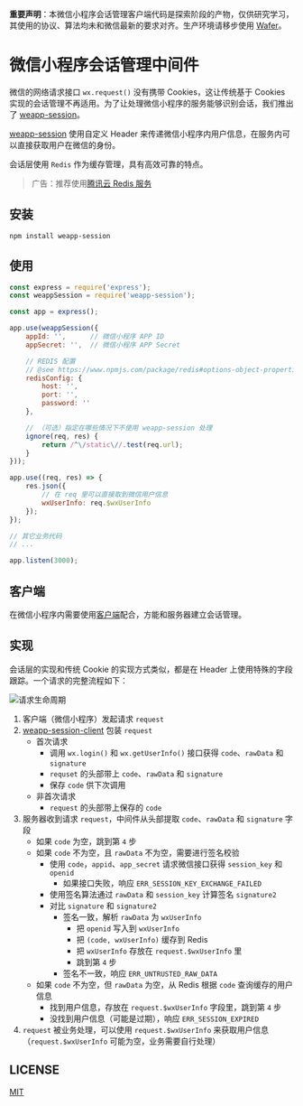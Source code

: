 **重要声明**：本微信小程序会话管理客户端代码是探索阶段的产物，仅供研究学习，其使用的协议、算法均未和微信最新的要求对齐。生产环境请移步使用 [Wafer](https://github.com/tencentyun/wafer)。

微信小程序会话管理中间件
======================

微信的网络请求接口 `wx.request()` 没有携带 Cookies，这让传统基于 Cookies 实现的会话管理不再适用。为了让处理微信小程序的服务能够识别会话，我们推出了 [weapp-session](https://github.com/CFETeam/weapp-session)。

[weapp-session](https://github.com/CFETeam/weapp-session) 使用自定义 Header 来传递微信小程序内用户信息，在服务内可以直接获取用户在微信的身份。

会话层使用 `Redis` 作为缓存管理，具有高效可靠的特点。

> 广告：推荐使用[腾讯云 Redis 服务](https://www.qcloud.com/product/crs.html)

## 安装

```
npm install weapp-session
```

## 使用

```js
const express = require('express');
const weappSession = require('weapp-session');

const app = express();

app.use(weappSession({
    appId: '',      // 微信小程序 APP ID
    appSecret: '',  // 微信小程序 APP Secret

    // REDIS 配置
    // @see https://www.npmjs.com/package/redis#options-object-properties
    redisConfig: {
        host: '',
        port: '',
        password: ''
    },

    // （可选）指定在哪些情况下不使用 weapp-session 处理
    ignore(req, res) {
        return /^\/static\//.test(req.url);
    }
}));

app.use((req, res) => {
    res.json({
        // 在 req 里可以直接取到微信用户信息
        wxUserInfo: req.$wxUserInfo
    });
});

// 其它业务代码
// ...

app.listen(3000);

```

## 客户端

在微信小程序内需要使用[客户端](https://github.com/CFETeam/weapp-session-client)配合，方能和服务器建立会话管理。

## 实现

会话层的实现和传统 Cookie 的实现方式类似，都是在 Header 上使用特殊的字段跟踪。一个请求的完整流程如下：

![请求生命周期](assets/request-lifecycle.png)

1. 客户端（微信小程序）发起请求 `request`
2. [weapp-session-client](https://github.com/CFETeam/weapp-session-client) 包装 `request`
    * 首次请求
        - 调用 `wx.login()` 和 `wx.getUserInfo()` 接口获得 `code`、`rawData` 和 `signature`
        - `requset` 的头部带上 `code`、`rawData` 和 `signature`
        - 保存 `code` 供下次调用
    * 非首次请求
        - `request` 的头部带上保存的 `code`
3. 服务器收到请求 `request`，中间件从头部提取 `code`、`rawData` 和 `signature` 字段
    * 如果 `code` 为空，跳到第 `4` 步
    * 如果 `code` 不为空，且 `rawData` 不为空，需要进行签名校验
        + 使用 `code`，`appid`、`app_secret` 请求微信接口获得 `session_key` 和 `openid`
            - 如果接口失败，响应 `ERR_SESSION_KEY_EXCHANGE_FAILED`
        + 使用签名算法通过 `rawData` 和 `session_key` 计算签名 `signature2`
        + 对比 `signature` 和 `signature2`
            - 签名一致，解析 `rawData` 为 `wxUserInfo`
                * 把 `openid` 写入到 `wxUserInfo`
                * 把 `(code, wxUserInfo)` 缓存到 Redis
                * 把 `wxUserInfo` 存放在 `request.$wxUserInfo` 里
                * 跳到第 `4` 步
            - 签名不一致，响应 `ERR_UNTRUSTED_RAW_DATA`
    * 如果 `code` 不为空，但 `rawData` 为空，从 Redis 根据 `code` 查询缓存的用户信息
        - 找到用户信息，存放在 `request.$wxUserInfo` 字段里，跳到第 `4` 步
        - 没找到用户信息（可能是过期），响应 `ERR_SESSION_EXPIRED`
4. `request` 被业务处理，可以使用 `request.$wxUserInfo` 来获取用户信息（`request.$wxUserInfo` 可能为空，业务需要自行处理）

## LICENSE

[MIT](LICENSE)
